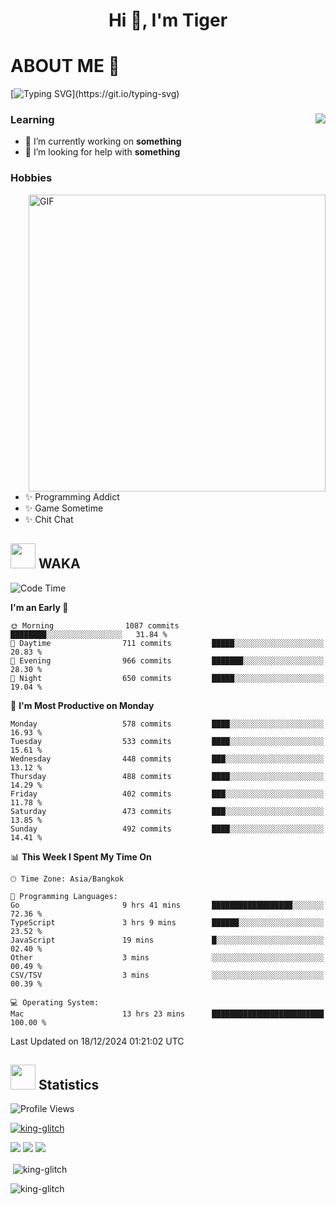 <h1 align="center">Hi 👋, I'm Tiger</h1>




# ABOUT ME 💬

[![Typing SVG](https://readme-typing-svg.herokuapp.com?color=22F771&vCenter=true&lines=A+perssionate+developer+from+nowhere.)](https://git.io/typing-svg)

<div>
 <img align="right" src="https://spotify-github-profile.vercel.app/api/view?uid=12129734423&cover_image=false&theme=default&bar_color=22d016&bar_color_cover=true" />
 <h3>Learning</h3>
 
 <ul>
  <li>🔭 I’m currently working on <b>something</b></li>
  <li>🤝 I’m looking for help with <b>something</b></li>
 </ul>
 
</div>
<div>
 <h3>Hobbies</h3>
 <img align="right" height="475px"  alt="GIF" src="https://i.pinimg.com/originals/1f/b7/db/1fb7dbee557e5ed509f7517da8a84d58.gif" />
 <ul>
  <li>✨ Programming Addict</li>
  <li>✨ Game Sometime</li>
  <li>✨ Chit Chat</li>
 </ul>
 
</div>



## <img height="40" src="https://raw.githubusercontent.com/innng/innng/master/assets/kyubey.gif"/> WAKA

<!--START_SECTION:waka-->
![Code Time](http://img.shields.io/badge/Code%20Time-3%2C023%20hrs%2057%20mins-blue)

**I'm an Early 🐤** 

```text
🌞 Morning                1087 commits        ████████░░░░░░░░░░░░░░░░░   31.84 % 
🌆 Daytime                711 commits         █████░░░░░░░░░░░░░░░░░░░░   20.83 % 
🌃 Evening                966 commits         ███████░░░░░░░░░░░░░░░░░░   28.30 % 
🌙 Night                  650 commits         █████░░░░░░░░░░░░░░░░░░░░   19.04 % 
```
📅 **I'm Most Productive on Monday** 

```text
Monday                   578 commits         ████░░░░░░░░░░░░░░░░░░░░░   16.93 % 
Tuesday                  533 commits         ████░░░░░░░░░░░░░░░░░░░░░   15.61 % 
Wednesday                448 commits         ███░░░░░░░░░░░░░░░░░░░░░░   13.12 % 
Thursday                 488 commits         ████░░░░░░░░░░░░░░░░░░░░░   14.29 % 
Friday                   402 commits         ███░░░░░░░░░░░░░░░░░░░░░░   11.78 % 
Saturday                 473 commits         ███░░░░░░░░░░░░░░░░░░░░░░   13.85 % 
Sunday                   492 commits         ████░░░░░░░░░░░░░░░░░░░░░   14.41 % 
```


📊 **This Week I Spent My Time On** 

```text
🕑︎ Time Zone: Asia/Bangkok

💬 Programming Languages: 
Go                       9 hrs 41 mins       ██████████████████░░░░░░░   72.36 % 
TypeScript               3 hrs 9 mins        ██████░░░░░░░░░░░░░░░░░░░   23.52 % 
JavaScript               19 mins             █░░░░░░░░░░░░░░░░░░░░░░░░   02.40 % 
Other                    3 mins              ░░░░░░░░░░░░░░░░░░░░░░░░░   00.49 % 
CSV/TSV                  3 mins              ░░░░░░░░░░░░░░░░░░░░░░░░░   00.39 % 

💻 Operating System: 
Mac                      13 hrs 23 mins      █████████████████████████   100.00 % 
```


 Last Updated on 18/12/2024 01:21:02 UTC
<!--END_SECTION:waka-->
## <img height="40" src="https://raw.githubusercontent.com/innng/innng/master/assets/kyubey.gif"/> Statistics
![Profile Views](https://komarev.com/ghpvc/?username=king-glitch)  

<p align="left"> 
 <a href="https://github.com/ryo-ma/github-profile-trophy">
  <img src="https://github-profile-trophy.vercel.app/?username=king-glitch&theme=dracula" alt="king-glitch" />
 </a> </p>

![](https://github-profile-summary-cards.vercel.app/api/cards/profile-details?username=king-glitch&theme=dracula)
![](https://github-profile-summary-cards.vercel.app/api/cards/stats?username=king-glitch&theme=dracula) 
![](https://github-profile-summary-cards.vercel.app/api/cards/productive-time?username=king-glitch&theme=dracula)


<p>&nbsp;<img align="center" src="https://github-readme-stats.vercel.app/api?username=king-glitch&theme=dracula" alt="king-glitch" /></p>

<p><img align="center" src="https://github-readme-streak-stats.herokuapp.com/?user=king-glitch&theme=dracula" alt="king-glitch" /></p>
